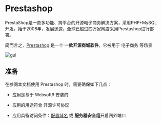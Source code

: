 # Prestashop

PrestaShop是一款多功能、跨平台的开源电子商务解决方案，采用PHP+MySQL开发。始于2008年，发展迅速，全球已超过四万家网店采用Prestashop进行部署。

简而言之，[Prestashop](https://www.prestashop.com/en) 是一个 **一款开源商城软件**，它被用于 电子商务  等场景


![gui](https://libs.websoft9.com/Websoft9/DocsPicture/zh/prestashop/pretashopui-websoft9.png)


## 准备

在参阅本文档使用 Prestashop 时，需要确保如下几点：

- 应用是基于 Websoft9 安装的

- 应用的用途符合 [](https://opensource.org/licenses/OSL-3.0) 开源许可协议

- 应用具备访问条件：[配置域名](./guide/appsetdomain) 或 **服务器安全组**开启网外端口